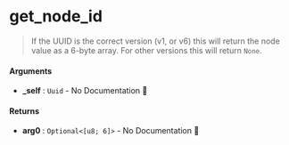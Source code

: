 # get\_node\_id

>  If the UUID is the correct version (v1, or v6) this will return the
>  node value as a 6-byte array. For other versions this will return `None`.

#### Arguments

- **\_self** : `Uuid` \- No Documentation 🚧

#### Returns

- **arg0** : `Optional<[u8; 6]>` \- No Documentation 🚧